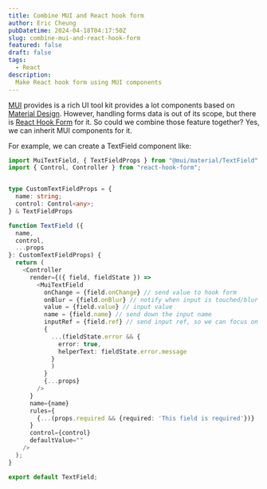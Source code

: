 ```yaml
---
title: Combine MUI and React hook form
author: Eric Cheung
pubDatetime: 2024-04-18T04:17:50Z
slug: combine-mui-and-react-hook-form
featured: false
draft: false
tags:
  - React
description:
  Make React hook form using MUI components
---
```


[MUI](https://mui.com/) provides is a rich UI tool kit provides a lot components based on [Material Design](https://m3.material.io/). However, handling forms data is out of its scope, but there is [React Hook Form](https://react-hook-form.com/) for it. So could we combine those feature together? Yes, we can inherit MUI components for it.

For example, we can create a TextField component like:
```typescript
import MuiTextField, { TextFieldProps } from "@mui/material/TextField";
import { Control, Controller } from "react-hook-form";


type CustomTextFieldProps = {
  name: string;
  control: Control<any>;
} & TextFieldProps

function TextField ({
  name,
  control,
  ...props
}: CustomTextFieldProps) {
  return (
    <Controller
      render={({ field, fieldState }) => 
        <MuiTextField 
          onChange = {field.onChange} // send value to hook form
          onBlur = {field.onBlur} // notify when input is touched/blur
          value = {field.value} // input value
          name = {field.name} // send down the input name
          inputRef = {field.ref} // send input ref, so we can focus on input when error appear
          {
            ...(fieldState.error && {
              error: true,
              helperText: fieldState.error.message
            }
            )
          }
          {...props}
        />
      }
      name={name}
      rules={
        {...(props.required && {required: 'This field is required'})}
      }
      control={control}
      defaultValue=""
    />
  );
}

export default TextField;
```
